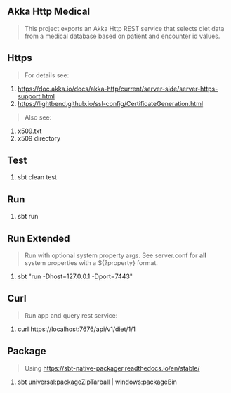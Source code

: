 Akka Http Medical
-----------------
>This project exports an Akka Http REST service that selects diet data from a medical database based on
>patient and encounter id values.

Https
-----
>For details see:
1. https://doc.akka.io/docs/akka-http/current/server-side/server-https-support.html
2. https://lightbend.github.io/ssl-config/CertificateGeneration.html
>Also see:
1. x509.txt
2. x509 directory

Test
----
1. sbt clean test

Run
---
1. sbt run

Run Extended
------------
>Run with optional system property args. See server.conf for **all** system properties with a ${?property} format.
1. sbt "run -Dhost=127.0.0.1 -Dport=7443"

Curl
----
>Run app and query rest service:
1. curl https://localhost:7676/api/v1/diet/1/1

Package
-------
>Using https://sbt-native-packager.readthedocs.io/en/stable/
1. sbt universal:packageZipTarball | windows:packageBin